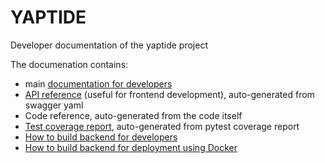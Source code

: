 # YAPTIDE

Developer documentation of the yaptide project

The documenation contains:

  * main [documentation for developers](index.md)
  * [API reference](swagger.md) (useful for frontend development), auto-generated from swagger yaml
  * Code reference, auto-generated from the code itself
  * [Test coverage report](coverage.md), auto-generated from pytest coverage report
  * [How to build backend for developers](for_developers.md)
  * [How to build backend for deployment using Docker](using_docker.md)

